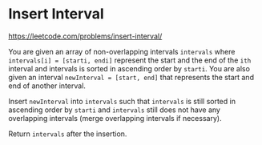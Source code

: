 # Insert Interval

https://leetcode.com/problems/insert-interval/

You are given an array of non-overlapping intervals `intervals` where `intervals[i] = [starti, endi]` represent the start and the end of the `ith` interval and intervals is sorted in ascending order by `starti`. You are also given an interval `newInterval = [start, end]` that represents the start and end of another interval.

Insert `newInterval` into `intervals` such that `intervals` is still sorted in ascending order by `starti` and `intervals` still does not have any overlapping intervals (merge overlapping intervals if necessary).

Return `intervals` after the insertion.
